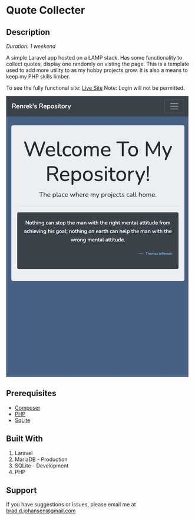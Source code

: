 
# Quote Collecter

## Description

_Duration: 1 weekend_

A simple Laravel app hosted on a LAMP stack. Has some functionality to collect quotes, 
display one randomly on visting the page. This is a template used to add more utility to as my
hobby projects grow. It is also a means to keep my PHP skills limber.

To see the fully functional site: [Live Site](https://renrek.com) Note: Login will not be permitted.

![AddQuotes](documentation/images/quoteCollecter.gif)

## Prerequisites

- [Composer](https://getcomposer.org/)
- [PHP](https://www.php.net/)
- [SqLite](https://www.sqlite.org/index.html)


## Built With

1. Laravel
1. MariaDB - Production
1. SQLite - Development
1. PHP


## Support
If you have suggestions or issues, please email me at [brad.d.johansen@gmail.com](brad.d.johansen@gmail.com)
